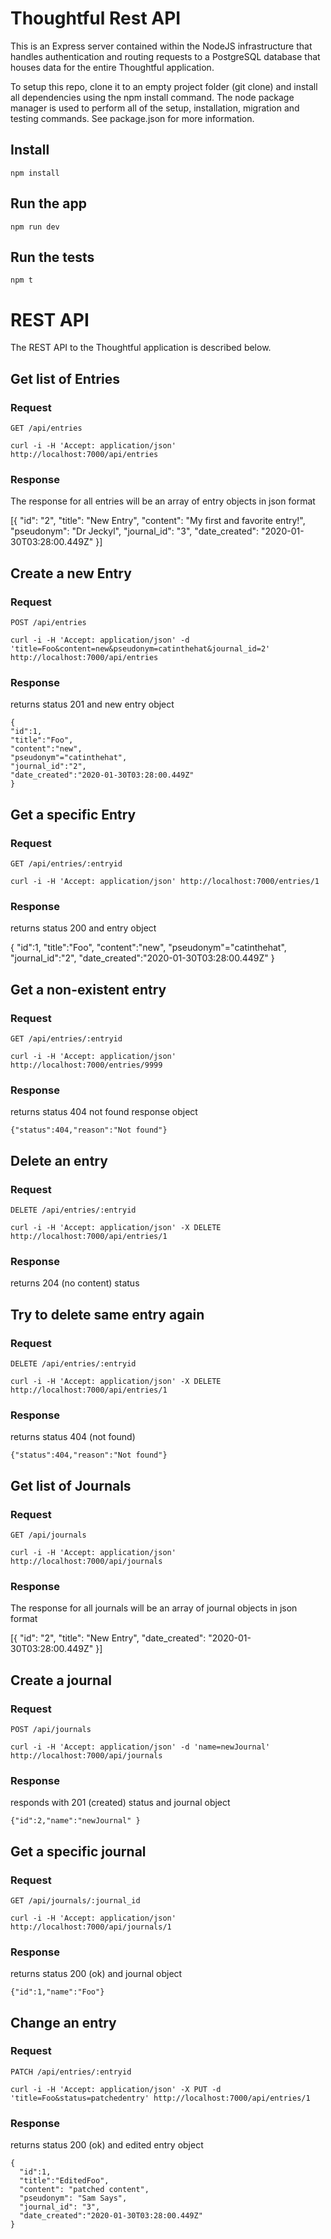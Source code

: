 # Thoughtful Rest API

This is an Express server contained within the NodeJS infrastructure that handles authentication and routing requests to a PostgreSQL database that houses data for the entire Thoughtful application. 

To setup this repo, clone it to an empty project folder (git clone) and install all dependencies using the npm install command. The node package manager is used to perform all of the setup, installation, migration and testing commands. See package.json for more information.



## Install

    npm install

## Run the app

    npm run dev

## Run the tests

    npm t

# REST API

The REST API to the Thoughtful application is described below.

## Get list of Entries

### Request

`GET /api/entries`

    curl -i -H 'Accept: application/json' http://localhost:7000/api/entries

### Response

The response for all entries will be an array of entry objects in json format


[{ "id": "2",
  "title": "New Entry",
  "content": "My first and favorite entry!",
  "pseudonym": "Dr Jeckyl",
  "journal_id": "3",
  "date_created": "2020-01-30T03:28:00.449Z"
}]

## Create a new Entry

### Request

`POST /api/entries`

    curl -i -H 'Accept: application/json' -d 'title=Foo&content=new&pseudonym=catinthehat&journal_id=2'        http://localhost:7000/api/entries

### Response

returns status 201 and new entry object

    {
    "id":1,
    "title":"Foo",
    "content":"new",
    "pseudonym"="catinthehat",
    "journal_id":"2",
    "date_created":"2020-01-30T03:28:00.449Z"
    }
    

## Get a specific Entry

### Request

`GET /api/entries/:entryid`

    curl -i -H 'Accept: application/json' http://localhost:7000/entries/1

### Response

returns status 200 and entry object

  {
    "id":1,
    "title":"Foo",
    "content":"new",
    "pseudonym"="catinthehat",
    "journal_id":"2",
    "date_created":"2020-01-30T03:28:00.449Z"
   }
    
    
## Get a non-existent entry

### Request

`GET /api/entries/:entryid`

    curl -i -H 'Accept: application/json' http://localhost:7000/entries/9999

### Response

returns status 404 not found response object

    {"status":404,"reason":"Not found"}
    
    
## Delete an entry

### Request

`DELETE /api/entries/:entryid`

    curl -i -H 'Accept: application/json' -X DELETE http://localhost:7000/api/entries/1

### Response

returns 204 (no content) status


## Try to delete same entry again

### Request

`DELETE /api/entries/:entryid`

    curl -i -H 'Accept: application/json' -X DELETE http://localhost:7000/api/entries/1

### Response

returns status 404 (not found)

    {"status":404,"reason":"Not found"}


    
## Get list of Journals

### Request

`GET /api/journals`

    curl -i -H 'Accept: application/json' http://localhost:7000/api/journals
    
### Response

The response for all journals will be an array of journal objects in json format


[{ "id": "2",
  "title": "New Entry",
  "date_created": "2020-01-30T03:28:00.449Z"
}]


## Create a journal

### Request

`POST /api/journals`

    curl -i -H 'Accept: application/json' -d 'name=newJournal' http://localhost:7000/api/journals

### Response

responds with 201 (created) status and journal object

    {"id":2,"name":"newJournal" }



## Get a specific journal

### Request

`GET /api/journals/:journal_id`

    curl -i -H 'Accept: application/json' http://localhost:7000/api/journals/1
    

### Response

returns status 200 (ok) and journal object

    {"id":1,"name":"Foo"}



## Change an entry

### Request

`PATCH /api/entries/:entryid`

    curl -i -H 'Accept: application/json' -X PUT -d 'title=Foo&status=patchedentry' http://localhost:7000/api/entries/1

### Response

returns status 200 (ok) and edited entry object

    {
      "id":1,
      "title":"EditedFoo",
      "content": "patched content", 
      "pseudonym": "Sam Says", 
      "journal_id": "3", 
      "date_created":"2020-01-30T03:28:00.449Z"
    }


